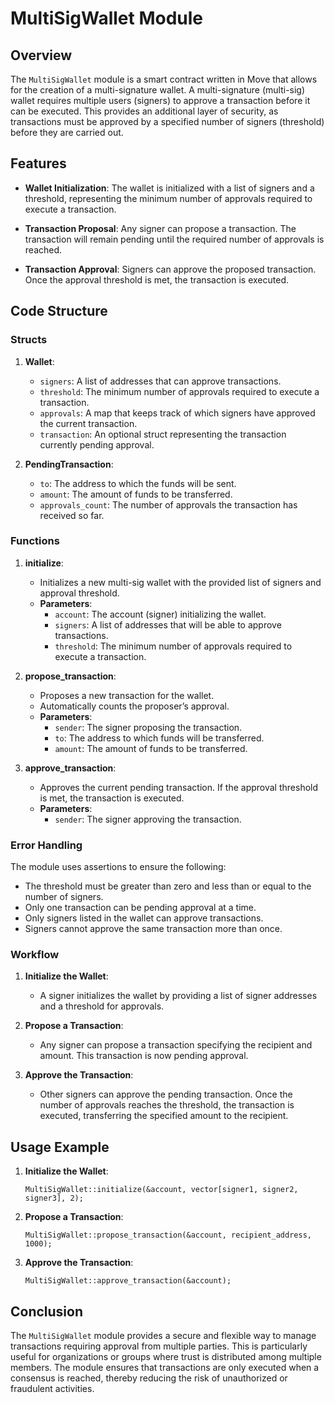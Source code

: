 # MultiSigWallet Module

## Overview

The `MultiSigWallet` module is a smart contract written in Move that allows for the creation of a multi-signature wallet. A multi-signature (multi-sig) wallet requires multiple users (signers) to approve a transaction before it can be executed. This provides an additional layer of security, as transactions must be approved by a specified number of signers (threshold) before they are carried out.

## Features

- **Wallet Initialization**: The wallet is initialized with a list of signers and a threshold, representing the minimum number of approvals required to execute a transaction.
  
- **Transaction Proposal**: Any signer can propose a transaction. The transaction will remain pending until the required number of approvals is reached.
  
- **Transaction Approval**: Signers can approve the proposed transaction. Once the approval threshold is met, the transaction is executed.

## Code Structure

### Structs

1. **Wallet**:
    - `signers`: A list of addresses that can approve transactions.
    - `threshold`: The minimum number of approvals required to execute a transaction.
    - `approvals`: A map that keeps track of which signers have approved the current transaction.
    - `transaction`: An optional struct representing the transaction currently pending approval.

2. **PendingTransaction**:
    - `to`: The address to which the funds will be sent.
    - `amount`: The amount of funds to be transferred.
    - `approvals_count`: The number of approvals the transaction has received so far.

### Functions

1. **initialize**: 
    - Initializes a new multi-sig wallet with the provided list of signers and approval threshold.
    - **Parameters**:
      - `account`: The account (signer) initializing the wallet.
      - `signers`: A list of addresses that will be able to approve transactions.
      - `threshold`: The minimum number of approvals required to execute a transaction.

2. **propose_transaction**: 
    - Proposes a new transaction for the wallet.
    - Automatically counts the proposer’s approval.
    - **Parameters**:
      - `sender`: The signer proposing the transaction.
      - `to`: The address to which funds will be transferred.
      - `amount`: The amount of funds to be transferred.

3. **approve_transaction**:
    - Approves the current pending transaction. If the approval threshold is met, the transaction is executed.
    - **Parameters**:
      - `sender`: The signer approving the transaction.

### Error Handling

The module uses assertions to ensure the following:

- The threshold must be greater than zero and less than or equal to the number of signers.
- Only one transaction can be pending approval at a time.
- Only signers listed in the wallet can approve transactions.
- Signers cannot approve the same transaction more than once.

### Workflow

1. **Initialize the Wallet**: 
    - A signer initializes the wallet by providing a list of signer addresses and a threshold for approvals.

2. **Propose a Transaction**: 
    - Any signer can propose a transaction specifying the recipient and amount. This transaction is now pending approval.

3. **Approve the Transaction**: 
    - Other signers can approve the pending transaction. Once the number of approvals reaches the threshold, the transaction is executed, transferring the specified amount to the recipient.

## Usage Example

1. **Initialize the Wallet**:
    ```move
    MultiSigWallet::initialize(&account, vector[signer1, signer2, signer3], 2);
    ```

2. **Propose a Transaction**:
    ```move
    MultiSigWallet::propose_transaction(&account, recipient_address, 1000);
    ```

3. **Approve the Transaction**:
    ```move
    MultiSigWallet::approve_transaction(&account);
    ```

## Conclusion

The `MultiSigWallet` module provides a secure and flexible way to manage transactions requiring approval from multiple parties. This is particularly useful for organizations or groups where trust is distributed among multiple members. The module ensures that transactions are only executed when a consensus is reached, thereby reducing the risk of unauthorized or fraudulent activities.
